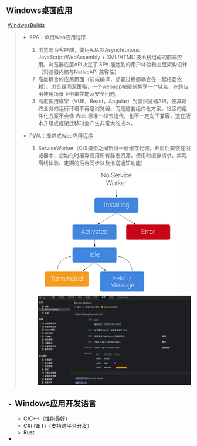 ## Windows桌面应用

​		[WindwosBuilds](https://learn.microsoft.com/zh-cn/windows/apps/get-started/?tabs=rnw%2Ccpp-win32)

> - SPA：单页Web应用程序
>
>   1. 浏览器为客户端，使用AJAX(Asynchronous JavaScript/WebAssembly + XML/HTML)技术栈组成的前端应用。浏览器底层API决定了 SPA 能达到的用户体验和上层架构设计（浏览器内核与NativeAPI 兼容性）
>   2. 高度耦合的应用页面（前端编译，部署过程都耦合在一起相互依赖）。浏览器同源策略，一个webapp被限制共享一个域名，在跨应用使用场景下带来性能及安全问题。
>   3. 高度使用框架（VUE，React，Angular）封装浏览器API，使其最终业务的运行环境不再是浏览器，而是这套组件化方案。社区的组件化方案不会像 Web 标准一样去迭代，也不一定向下兼容，这在版本升级或框架迁移时会产生非常大的成本。
>
> - PWA：渐进式Web应用程序
>
>   1. ServiceWorker（C/S模型之间新增一层缓存代理，开启后安装在浏览器中，初始化时缓存应用所有静态资源，使用时缓存请求。实现离线体验、定期的后台同步以及推送通知功能）
>
>      <img src="image-20230513010418560.png" alt="image-20230513010418560" style="zoom:50%;" /> 
>      <img src="image-20230513013021558.png" alt="image-20230513013021558" style="zoom:50%;" /> 
>
>       
>
>   

- ## Windows应用开发语言

  - C/C++（性能最好）
  - C#(.NET)（支持跨平台开发）
  - Rust

- 


